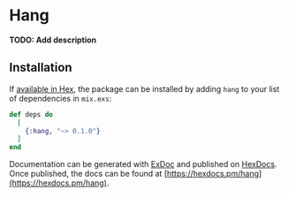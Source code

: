 # Hang

**TODO: Add description**

## Installation

If [available in Hex](https://hex.pm/docs/publish), the package can be installed
by adding `hang` to your list of dependencies in `mix.exs`:

```elixir
def deps do
  [
    {:hang, "~> 0.1.0"}
  ]
end
```

Documentation can be generated with [ExDoc](https://github.com/elixir-lang/ex_doc)
and published on [HexDocs](https://hexdocs.pm). Once published, the docs can
be found at [https://hexdocs.pm/hang](https://hexdocs.pm/hang).

